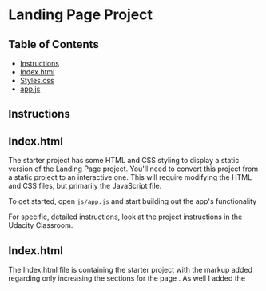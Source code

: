# Landing Page Project

## Table of Contents

* [Instructions](#instructions)
* [Index.html](#Index.html)
* [Styles.css](#Styles.css)
* [app.js](#app.js)


## Instructions

## Index.html

The starter project has some HTML and CSS styling to display a static version of the Landing Page project. You'll need to convert this project from a static project to an interactive one. This will require modifying the HTML and CSS files, but primarily the JavaScript file.

To get started, open `js/app.js` and start building out the app's functionality

For specific, detailed instructions, look at the project instructions in the Udacity Classroom.

## Index.html

The Index.html file is containing the starter project with the markup added regarding only increasing the sections for the page 
. As well I added the <script> tags at the end of the body in order to load the Javascript correctly after page load. Also I added the Return To Top button .

## styles.css

Same as the starter pack except for a few changes . Mainly the Active class for the links in the Menu . Also the Back To Top Button style and It's hover state style as well . 

## app.js

Here Goes the main functionaly of the project . Creating the Menu dynamically as well as adding active states to both menu and section . Scrolling makes menu item change to reflect the section on view Also the menu items are clickable .
As well regarding functionality I added the Return To Top button functionality also The isScrolling function to hide the menu in case of scrolling.


